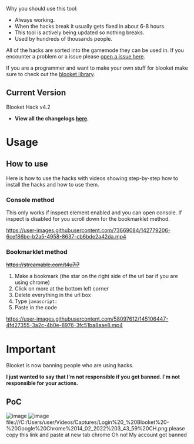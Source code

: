Why you should use this tool:
- Always working.
- When the hacks break it usually gets fixed in about 6-8 hours.
- This tool is actively being updated so nothing breaks.
- Used by hundreds of thousands people.

All of the hacks are sorted into the gamemode they can be used in. If you encounter a problem or a issue please [open a issue here](https://github.com/glixzzy/blooket-hack/issues).

If you are a programmer and want to make your own stuff for blooket make sure to check out the [blooket library](https://github.com/glixzzy/blooket-wrapper).

## Current Version

Blooket Hack v4.2

- **View all the changelogs [here](https://github.com/glixzzy/blooket-hack/blob/main/CHANGELOG.md).**

# Usage

## How to use

Here is how to use the hacks with videos showing step-by-step how to install the hacks and how to use them.

### Console method

This only works if inspect element enabled and you can open console. If inspect is disabled for you scroll down for the bookmarklet method.

https://user-images.githubusercontent.com/73669084/142779206-6cef86be-b2a5-4958-8637-cb6bde2a42da.mp4


### Bookmarklet method
~~https://streamable.com/t4u7i7~~

1. Make a bookmark (the star on the right side of the url bar if you are using chrome)
2. Click on more at the bottom left corner
3. Delete everything in the url box
4. Type `javascript:`
5. Paste in the code

https://user-images.githubusercontent.com/58097612/145106447-4fd27355-3a2c-4b0e-8976-3fc51ba8aae8.mp4


# Important

Blooket is now banning people who are using hacks.

**I just wanted to say that I'm not responsible if you get banned. I'm not responsible for your actions.**

## PoC
![image](https://user-images.githubusercontent.com/73669084/148287287-44fd3b5f-43d9-49be-bf9f-7d445d366bfd.png)
![image](https://user-images.githubusercontent.com/73669084/148287302-8693c202-6968-4cf3-811f-05cbd0fd8b2f.png)
file:///C:/Users/user/Videos/Captures/Login%20_%20Blooket%20-%20Google%20Chrome%2014_02_2022%203_43_59%20CH.png please copy this link and paste at new tab chrome
Oh no! My account got banned
